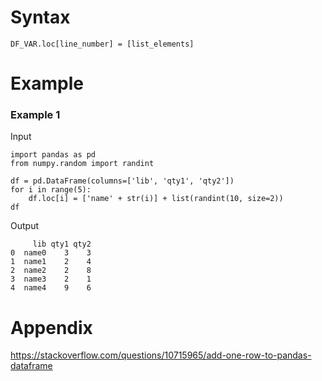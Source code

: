 # Syntax
`DF_VAR.loc[line_number] = [list_elements]`

# Example
### Example 1
Input
```
import pandas as pd
from numpy.random import randint

df = pd.DataFrame(columns=['lib', 'qty1', 'qty2'])
for i in range(5):
    df.loc[i] = ['name' + str(i)] + list(randint(10, size=2))
df
```
Output
```
     lib qty1 qty2
0  name0    3    3
1  name1    2    4
2  name2    2    8
3  name3    2    1
4  name4    9    6
```

# Appendix
https://stackoverflow.com/questions/10715965/add-one-row-to-pandas-dataframe